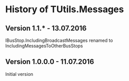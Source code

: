 # History of TUtils.Messages

## Version 1.1.* - 13.07.2016
IBusStop.IncludingBroadcastMessages renamed to IncludingMessagesToOtherBusStops

## Version 1.0.0.0 - 11.07.2016
Initial version

